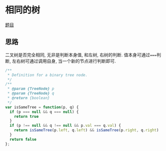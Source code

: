 # 相同的树

[题目](https://leetcode-cn.com/problems/same-tree/)

## 思路

二叉树是否完全相同, 无非是判断本身值, 和左树, 右树的判断. 值本身可通过`===`判断, 左右树可通过调用自身, 当一个新的节点进行判断即可.

```js
/**
 * Definition for a binary tree node.
 */
/**
 * @param {TreeNode} p
 * @param {TreeNode} q
 * @return {boolean}
 */
var isSameTree = function(p, q) {
  if (p === null && q === null) {
    return true
  }
  if (p !== null && q !== null && p.val === q.val) {
    return isSameTree(p.left, q.left) && isSameTree(p.right, q.right)
  }
  return false
};
```